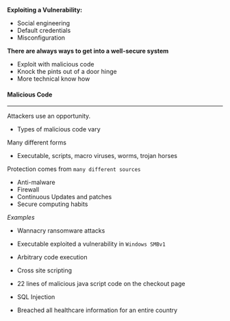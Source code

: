 
**Exploiting a Vulnerability:**
- Social engineering
- Default credentials
- Misconfiguration

**There are always ways to get into a well-secure system**
- Exploit with malicious code
- Knock the pints out of a door hinge 
- More technical know how


#### Malicious Code
------
Attackers use an opportunity.
- Types of malicious code vary

Many different forms
- Executable, scripts, macro viruses, worms, trojan horses

Protection comes from `many different sources`
- Anti-malware
- Firewall
- Continuous Updates and patches
- Secure computing habits

*Examples*
- Wannacry ransomware attacks
- Executable exploited a vulnerability in `Windows SMBv1`
- Arbitrary code execution

- Cross site scripting
- 22 lines of malicious java script code on the checkout page

- SQL Injection
- Breached all healthcare information for an entire country